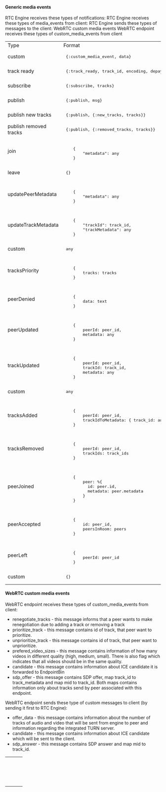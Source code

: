 #### Generic media events

<table>
<tr> RTC Engine receives these types of notifications: </tr>
<tr>
    <td>Type</td>
    <td>Format</td>
    <td>Description</td>
</tr>
<tr>
    <td> custom </td>
    <td> <pre lang="elixir"> {:custom_media_event, data} </pre> </td>
    <td> <pre> custom message forwarded to specific peer </pre> </td>
</tr>
<tr>
    <td> track ready </td>
    <td> <pre lang="elixir"> {:track_ready, track_id, encoding, depayloading_filter} </pre> </td>
    <td> notification sent when first packet of track came to endpoint </td>
</tr>
<tr>
    <td> subscribe </td>
    <td> <pre lang="elixir"> {:subscribe, tracks} </pre> </td>
    <td> notification contains list of tracks on which endpoint subscribes itself </td>
</tr>
<tr>
    <td> publish </td>
    <td> <pre lang="elixir"> {:publish, msg} </pre> </td>
    <td> notification contains message, which will be forwarded to all endpoints </td>
</tr>
<tr></tr>
<tr>
    <td> publish new tracks </td>
    <td> <pre lang="elixir"> {:publish, {:new_tracks, tracks}} </pre> </td>
    <td> message informs that new tracks arrives to engine </td>
</tr>
<tr></tr>
<tr>
    <td> publish removed tracks  </td>
    <td> <pre lang="elixir "> {:publish, {:removed_tracks, tracks}} </pre> </td>
    <td> message informs that some tracks where removed by one of endpoint from engine </td>
</tr>

<tr>RTC Engine receives these types of media_events from client:</tr>

<tr>
    <td> join </td>
    <td> <pre lang="json"> 
    {
        "metadata": any
    }</pre> </td>
    <td> message is sent when peer join RTC Engine </td>    
</tr>
<tr>
    <td> leave </td>
    <td> <pre lang="json"> {} </pre> </td>
    <td>  message is sent when peer leave RTC Engine </td>
</tr>
<tr>
    <td> updatePeerMetadata </td>
    <td> <pre lang="json"> 
    {
        "metadata": any
    } </pre> </td>
    <td>  message contains new metadata of peer </td>
</tr>
<tr>
    <td> updateTrackMetadata </td>
    <td> <pre lang="json"> 
    {
        "trackId": track_id,
        "trackMetadata": any
    } </pre> </td>
    <td>  message contains new metadata of track </td>
</tr>

<tr>
    <td> custom </td>
    <td> <pre lang="json"> any </pre> </td>
    <td>  message is forwarded to the endpoint associated with the peer </td>
</tr>


<tr> RTC Engine sends these types of messages to the client: </tr>

<tr>
    <td> tracksPriority </td>
    <td> <pre lang="json"> 
    {
        tracks: tracks
    } </pre> </td>
    <td>  message contains all tracks that will be forwarded to peer untill next tracks_priority message </td>
</tr>
<tr>
    <td> peerDenied </td>
    <td> <pre lang="json"> 
    {
        data: text
    }</pre> </td>
    <td> message sent, if peer was rejected by server during joining to server </td>
</tr>
<tr>
    <td> peerUpdated </td>
    <td> <pre lang="json"> 
    {
        peerId: peer_id,
        metadata: any
    } </pre> </td>
    <td>  message contains new metadata of peer </td>
</tr>
<tr>
    <td> trackUpdated </td>
    <td> <pre lang="json"> 
    {
        peerId: peer_id,
        trackId: track_id,
        metadata: any
    } </pre> </td>
    <td>  message contains new metadata of track </td>
</tr>
<tr>
    <td> custom </td>
    <td> <pre lang="json"> any </pre> </td>
    <td> custom message forwarded from endpoint to client </td>
</tr>
<tr>
    <td> tracksAdded </td>
    <td> <pre lang="json"> 
    {
        peerId: peer_id,
        trackIdToMetadata: { track_id: any }
    } </pre> </td>
    <td> message sent after some tracks added by some peer </td>
</tr>
<tr>
    <td> tracksRemoved </td>
    <td> <pre lang="json"> 
    {
        peerId: peer_id,
        trackIds: track_ids
    } </pre> </td>
    <td>  message contains list of tracks which are removed by some peer </td>
</tr>
<tr>
    <td> peerJoined </td>
    <td> <pre lang="json"> 
    {
        peer: %{
          id: peer.id,
          metadata: peer.metadata
        }
    } </pre> </td>
    <td> message is sent after new peer joined RTC Engine </td>
</tr>
<tr>
    <td> peerAccepted </td>
    <td> <pre lang="json"> 
    {
        id: peer_id,
        peersInRoom: peers
    } </pre> </td>
    <td> message is sent to peer after he join RTC Engine </td>
</tr>
<tr>
    <td> peerLeft </td>
    <td> <pre lang="json"> 
    {
        peerId: peer_id
    } </pre> </td>
    <td> message is sent, when some peer left </td>
</tr>

<tr> WebRTC custom media events </tr>

<tr>WebRTC endpoint receives these types of custom_media_events from client </tr>

<tr>
    <td> custom </td>
    <td> <pre lang="json"> {} </pre> </td>
    <td>  message is forwarded to the endpoint associated with the peer </td>
</tr>

</table>


#### WebRTC custom media events

WebRTC endpoint receives these types of custom_media_events from client:
* renegotiate_tracks - this message informs that a peer wants to make renegotiation due to adding a track or removing a track
* prioritize_track - this message contains id of track, that peer want to prioritize.
* unprioritize_track - this message contains id of track, that peer want to unprioritize.
* prefered_video_sizes - this message contains information of how many videos in different quality (high, medium, small).
There is also flag which indicates that all videos should be in the same quality.
* candidate - this message contains information about ICE candidate it is forwarded to EndpointBin
* sdp_offer - this message contains SDP offer, map track_id to track_metadata and map mid to track_id.
Both maps contains information only about tracks send by peer associated with this endpoint.

WebRTC endpoint sends these type of custom messages to client (by sending it first to RTC Engine):
* offer_data - this message contains information about the number of tracks of audio and video that will be sent from engine
to peer and information regarding the integrated TURN server.
* candidate - this message contains information about ICE candidate which will be sent to the client.
* sdp_answer - this message contains SDP answer and map mid to track_id.


<table>
<tr>
    <td> </td>
    <td> </td>
    <td> <pre lang="json"> </pre> </td>
</tr>
<tr>
    <td> </td>
    <td> </td>
    <td> <pre lang="json"> </pre> </td>
</tr>

</table>
